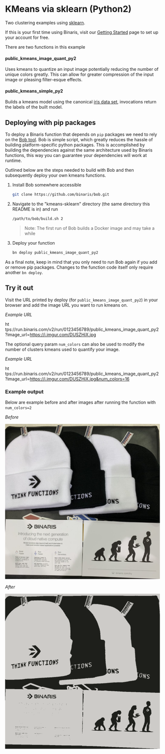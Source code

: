 # KMeans via sklearn (Python2)

Two clustering examples using [sklearn](https://scikit-learn.org/stable/).

If this is your first time using Binaris, visit our [Getting Started](https://dev.binaris.com/tutorials/python/getting-started/) page to set up your account for free.

There are two functions in this example

#### public_kmeans_image_quant_py2

Uses kmeans to quantize an input image potentially reducing the number of unique colors greatly. This can allow for greater compression of the input image or pleasing filter-esque effects.

#### public_kmeans_simple_py2
Builds a kmeans model using the canonical [iris data set](https://en.wikipedia.org/wiki/Iris_flower_data_set), invocations return the labels of the built model.

## Deploying with pip packages

To deploy a Binaris function that depends on `pip` packages we need to rely on the [Bob tool](https://github.com/binaris/bob). Bob is simple script, which greatly reduces the hassle of building platform-specific python packages. This is accomplished by building the dependencies against the same architecture used by Binaris functions, this way you can guarantee your dependencies will work at runtime.

Outlined below are the steps needed to build with Bob and then subsequently deploy your own kmeans functions.

1. Install Bob somewhere accessible 

    ```bash
    git clone https://github.com/binaris/bob.git
    ```

2. Navigate to the "kmeans-sklearn" directory (the same directory this README is in) and run

    ```bash
    /path/to/bob/build.sh 2
    ```

    > Note: The first run of Bob builds a Docker image and may take a while

3. Deploy your function

    ```bash
    bn deploy public_kmeans_image_quant_py2
    ```

As a final note, keep in mind that you only need to run Bob again if you add or remove pip packages. Changes to the function code itself only require another `bn deploy`.

## Try it out

Visit the URL printed by deploy (for `public_kmeans_image_quant_py2`) in your browser and add the image URL you want to run kmeans on.

_Example URL_

ht&#8203;tps://run.binaris.com/v2/run/0123456789/public_kmeans_image_quant_py2?image_url=https://i.imgur.com/DUSZHiX.jpg

 The optional query param `num_colors` can also be used to modify the number of clusters kmeans used to quantify your image.


_Example URL_

ht&#8203;tps://run.binaris.com/v2/run/0123456789/public_kmeans_image_quant_py2?image_url=https://i.imgur.com/DUSZHiX.jpg&num_colors=16


### Example output

Below are example before and after images after running the function with `num_colors=2`

_Before_

![before_kmeans](./res/before_kmeans.jpg)

_After_

![before_kmeans](./res/after_kmeans.png)
